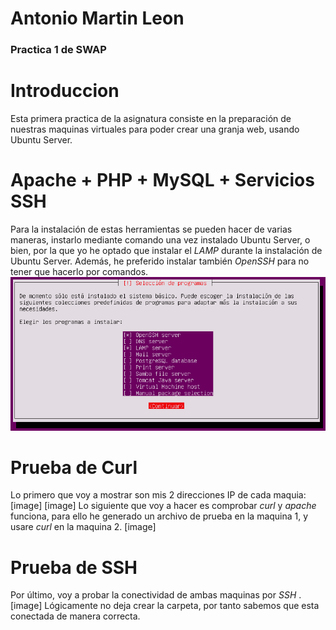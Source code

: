 #                   Antonio Martin Leon
###                  Practica 1 de SWAP

# Introduccion
Esta primera practica de la asignatura consiste en la preparación de nuestras maquinas virtuales para poder crear una granja web, usando Ubuntu Server.
# Apache + PHP + MySQL + Servicios SSH
Para la instalación de estas herramientas se pueden hacer de varias maneras, instarlo mediante comando una vez instalado Ubuntu Server, o bien, por la que yo he optado que instalar el *LAMP* durante la instalación de Ubuntu Server.
Además, he preferido instalar también *OpenSSH* para no tener que hacerlo por comandos.
![imagen](https://github.com/antonioml97/SWAP/blob/master/practica1/Imagenes/ConfiguracionLAMP.png)
# Prueba de Curl
Lo primero que voy a mostrar son mis 2 direcciones IP de cada maquia:
[image]
[image]
Lo siguiente que voy a hacer es comprobar *curl* y *apache* funciona, para ello he generado un archivo de prueba en la maquina 1, y usare *curl* en la maquina 2.
[image]
# Prueba de SSH
Por último, voy a probar la conectividad de ambas maquinas por *SSH* .
[image]
Lógicamente no deja crear la carpeta, por tanto sabemos que esta conectada de manera correcta.

